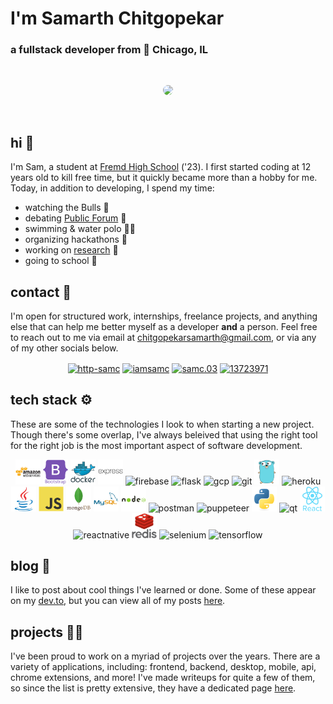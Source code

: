 
# I'm Samarth Chitgopekar
### a fullstack developer from 📍 Chicago, IL

<br/>
<p align="center"><img style="border-radius:50%" class="ovr" src="https://avatars.githubusercontent.com/u/67826352?s=200&v=4"/></p>
<br/>

## hi 👋
I'm Sam, a student at [Fremd High School](https://adc.d211.org/Domain/9) ('23). I first started coding at 12 years old to kill free time, but it quickly became more than a hobby for me. Today, in addition to developing, I spend my time:
- watching the Bulls 🏀
- debating [Public Forum](https://www.speechanddebate.org/topics/) 📣
- swimming & water polo 🤽‍♂️
- organizing hackathons 🚀
- working on [research](/research) 🧪
- going to school 🎒

## contact 🤝
I'm open for structured work, internships, freelance projects, and anything else that can help me better myself as a developer **and** a person. Feel free to reach out to me via email at [chitgopekarsamarth@gmail.com](chitgopekarsamarth@gmail.com), or via any of my other socials below.

<div align="center">
    <a href="https://github.com/http-samc" target="blank"><img class="ovr" align="center"
            src="https://raw.githubusercontent.com/rahuldkjain/github-profile-readme-generator/master/src/images/icons/Social/github.svg"
            alt="http-samc" height="30" width="40" /></a>
    <a href="https://linkedin.com/in/iamsamc" target="blank"><img class="ovr" align="center"
            src="https://raw.githubusercontent.com/rahuldkjain/github-profile-readme-generator/master/src/images/icons/Social/linked-in-alt.svg"
            alt="iamsamc" height="30" width="40" /></a>
    <a href="https://instagram.com/samc.03" target="blank"><img class="ovr" align="center"
            src="https://raw.githubusercontent.com/rahuldkjain/github-profile-readme-generator/master/src/images/icons/Social/instagram.svg"
            alt="samc.03" height="30" width="40" /></a>
    <a href="https://stackoverflow.com/users/13723971" target="blank"><img class="ovr" align="center"
            src="https://raw.githubusercontent.com/rahuldkjain/github-profile-readme-generator/master/src/images/icons/Social/stack-overflow.svg"
            alt="13723971" height="30" width="40" /></a>
</div>

## tech stack ⚙️
These are some of the technologies I look to when starting a new project. Though there's some overlap, I've always beleived that using the right tool for the right job is the most important aspect of software development.

<div align="center"> <a href="https://aws.amazon.com" style="text-decoration:none" style="text-decoration:none"
        target="_blank"> <img class="ovr"
            style=""
            src="https://raw.githubusercontent.com/devicons/devicon/master/icons/amazonwebservices/amazonwebservices-original-wordmark.svg"
            alt="aws" width="40" height="40" /> </a> <a href="https://getbootstrap.com" style="text-decoration:none"
        target="_blank"> <img class="ovr"
            style=""
            src="https://raw.githubusercontent.com/devicons/devicon/master/icons/bootstrap/bootstrap-plain-wordmark.svg"
            alt="bootstrap" width="40" height="40" /> </a> <a href="https://www.docker.com/" style="text-decoration:none"
        target="_blank"> <img class="ovr"
            style=""
            src="https://raw.githubusercontent.com/devicons/devicon/master/icons/docker/docker-original-wordmark.svg"
            alt="docker" width="40" height="40" /> </a> <a href="https://expressjs.com" style="text-decoration:none"
        target="_blank"> <img class="ovr"
            style=""
            src="https://raw.githubusercontent.com/devicons/devicon/master/icons/express/express-original-wordmark.svg"
            alt="express" width="40" height="40" /> </a> <a href="https://firebase.google.com/"
        style="text-decoration:none" target="_blank"> <img class="ovr"
            style=""
            src="https://www.vectorlogo.zone/logos/firebase/firebase-icon.svg" alt="firebase" width="40" height="40" />
    </a> <a href="https://flask.palletsprojects.com/" style="text-decoration:none" target="_blank"> <img class="ovr"
            style=""
            src="https://www.vectorlogo.zone/logos/pocoo_flask/pocoo_flask-icon.svg" alt="flask" width="40"
            height="40" /> </a> <a href="https://cloud.google.com" style="text-decoration:none" target="_blank"> <img
            class="ovr"
            style=""
            src="https://www.vectorlogo.zone/logos/google_cloud/google_cloud-icon.svg" alt="gcp" width="40"
            height="40" /> </a> <a href="https://git-scm.com/" style="text-decoration:none" target="_blank"> <img
            class="ovr"
            style=""
            src="https://www.vectorlogo.zone/logos/git-scm/git-scm-icon.svg" alt="git" width="40" height="40" /> </a> <a
        href="https://golang.org" style="text-decoration:none" target="_blank"> <img class="ovr"
            style=""
            src="https://raw.githubusercontent.com/devicons/devicon/master/icons/go/go-original.svg" alt="go" width="40"
            height="40" /> </a> <a href="https://heroku.com" style="text-decoration:none" target="_blank"> <img
            class="ovr"
            style=""
            src="https://www.vectorlogo.zone/logos/heroku/heroku-icon.svg" alt="heroku" width="40" height="40" /> </a>
    <a href="https://www.java.com" style="text-decoration:none" target="_blank">
        <img class="ovr"
            style=""
            src="https://raw.githubusercontent.com/devicons/devicon/master/icons/java/java-original.svg" alt="java"
            width="40" height="40" /> </a> <a href="https://developer.mozilla.org/en-US/docs/Web/JavaScript"
        style="text-decoration:none" target="_blank"> <img class="ovr"
            style=""
            src="https://raw.githubusercontent.com/devicons/devicon/master/icons/javascript/javascript-original.svg"
            alt="javascript" width="40" height="40" /> </a> <a href="https://www.mongodb.com/"
        style="text-decoration:none" target="_blank"> <img class="ovr"
            style=""
            src="https://raw.githubusercontent.com/devicons/devicon/master/icons/mongodb/mongodb-original-wordmark.svg"
            alt="mongodb" width="40" height="40" /> </a> <a href="https://www.mysql.com/" style="text-decoration:none"
        target="_blank"> <img class="ovr"
            style=""
            src="https://raw.githubusercontent.com/devicons/devicon/master/icons/mysql/mysql-original-wordmark.svg"
            alt="mysql" width="40" height="40" /> </a> <a href="https://nodejs.org" style="text-decoration:none"
        target="_blank"> <img class="ovr"
            style=""
            src="https://raw.githubusercontent.com/devicons/devicon/master/icons/nodejs/nodejs-original-wordmark.svg"
            alt="nodejs" width="40" height="40" /> </a> <a href="https://postman.com" style="text-decoration:none"
        target="_blank"> <img class="ovr"
            style=""
            src="https://www.vectorlogo.zone/logos/getpostman/getpostman-icon.svg" alt="postman" width="40"
            height="40" /> </a> <a href="https://github.com/puppeteer/puppeteer" style="text-decoration:none"
        target="_blank"> <img class="ovr"
            style=""
            src="https://www.vectorlogo.zone/logos/pptrdev/pptrdev-official.svg" alt="puppeteer" width="40"
            height="40" /> </a> <a href="https://www.python.org" style="text-decoration:none" target="_blank"> <img
            class="ovr"
            style=""
            src="https://raw.githubusercontent.com/devicons/devicon/master/icons/python/python-original.svg"
            alt="python" width="40" height="40" /> </a> <a href="https://www.qt.io/" style="text-decoration:none"
        target="_blank"> <img class="ovr"
            style=""
            src="https://upload.wikimedia.org/wikipedia/commons/0/0b/Qt_logo_2016.svg" alt="qt" width="40"
            height="40" /> </a> <a href="https://reactjs.org/" style="text-decoration:none" target="_blank"> <img
            class="ovr"
            style=""
            src="https://raw.githubusercontent.com/devicons/devicon/master/icons/react/react-original-wordmark.svg"
            alt="react" width="40" height="40" /> </a> <a href="https://reactnative.dev/" style="text-decoration:none"
        target="_blank"> <img class="ovr"
            style=""
            src="https://reactnative.dev/img/header_logo.svg" alt="reactnative" width="40" height="40" /> </a> <a
        href="https://redis.io" style="text-decoration:none" target="_blank"> <img class="ovr"
            style=""
            src="https://raw.githubusercontent.com/devicons/devicon/master/icons/redis/redis-original-wordmark.svg"
            alt="redis" width="40" height="40" /> </a> <a href="https://www.selenium.dev" style="text-decoration:none"
        target="_blank"> <img class="ovr"
            style=""
            src="https://raw.githubusercontent.com/detain/svg-logos/780f25886640cef088af994181646db2f6b1a3f8/svg/selenium-logo.svg"
            alt="selenium" width="40" height="40" /> </a> <a href="https://www.tensorflow.org"
        style="text-decoration:none" target="_blank"> <img class="ovr"
            style=""
            src="https://www.vectorlogo.zone/logos/tensorflow/tensorflow-icon.svg" alt="tensorflow" width="40"
            height="40" /> </a>
</div>


## blog 📝
I like to post about cool things I've learned or done. Some of these appear on my [dev.to](https://dev.to/httpsamc), but you can view all of my posts [here](/blog).

## projects 👨‍💻
I've been proud to work on a myriad of projects over the years. There are a variety of applications, including: frontend, backend, desktop, mobile, api, chrome extensions, and more! I've made writeups for quite a few of them, so since the list is pretty extensive, they have a dedicated page [here](/projects).